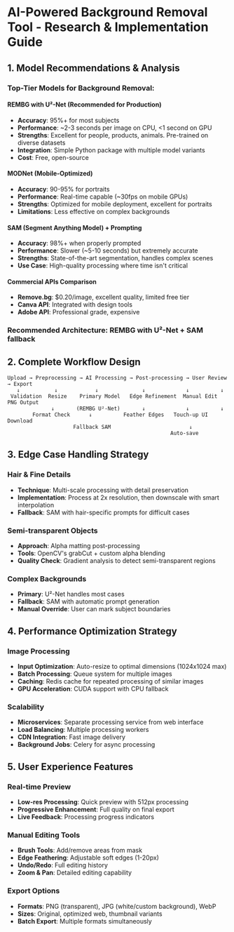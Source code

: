 # AI-Powered Background Removal Tool - Research & Implementation Guide

## 1. Model Recommendations & Analysis

### Top-Tier Models for Background Removal:

#### **REMBG with U²-Net (Recommended for Production)**
- **Accuracy**: 95%+ for most subjects
- **Performance**: ~2-3 seconds per image on CPU, <1 second on GPU
- **Strengths**: Excellent for people, products, animals. Pre-trained on diverse datasets
- **Integration**: Simple Python package with multiple model variants
- **Cost**: Free, open-source

#### **MODNet (Mobile-Optimized)**
- **Accuracy**: 90-95% for portraits
- **Performance**: Real-time capable (~30fps on mobile GPUs)
- **Strengths**: Optimized for mobile deployment, excellent for portraits
- **Limitations**: Less effective on complex backgrounds

#### **SAM (Segment Anything Model) + Prompting**
- **Accuracy**: 98%+ when properly prompted
- **Performance**: Slower (~5-10 seconds) but extremely accurate
- **Strengths**: State-of-the-art segmentation, handles complex scenes
- **Use Case**: High-quality processing where time isn't critical

#### **Commercial APIs Comparison**
- **Remove.bg**: $0.20/image, excellent quality, limited free tier
- **Canva API**: Integrated with design tools
- **Adobe API**: Professional grade, expensive

### Recommended Architecture: **REMBG with U²-Net + SAM fallback**

## 2. Complete Workflow Design

```
Upload → Preprocessing → AI Processing → Post-processing → User Review → Export
   ↓           ↓            ↓              ↓             ↓          ↓
 Validation  Resize    Primary Model   Edge Refinement  Manual Edit  PNG Output
              ↓       (REMBG U²-Net)       ↓             ↓          ↓
        Format Check      ↓          Feather Edges   Touch-up UI  Download
                     Fallback SAM                         ↓
                                                    Auto-save
```

## 3. Edge Case Handling Strategy

### Hair & Fine Details
- **Technique**: Multi-scale processing with detail preservation
- **Implementation**: Process at 2x resolution, then downscale with smart interpolation
- **Fallback**: SAM with hair-specific prompts for difficult cases

### Semi-transparent Objects
- **Approach**: Alpha matting post-processing
- **Tools**: OpenCV's grabCut + custom alpha blending
- **Quality Check**: Gradient analysis to detect semi-transparent regions

### Complex Backgrounds
- **Primary**: U²-Net handles most cases
- **Fallback**: SAM with automatic prompt generation
- **Manual Override**: User can mark subject boundaries

## 4. Performance Optimization Strategy

### Image Processing
- **Input Optimization**: Auto-resize to optimal dimensions (1024x1024 max)
- **Batch Processing**: Queue system for multiple images
- **Caching**: Redis cache for repeated processing of similar images
- **GPU Acceleration**: CUDA support with CPU fallback

### Scalability
- **Microservices**: Separate processing service from web interface
- **Load Balancing**: Multiple processing workers
- **CDN Integration**: Fast image delivery
- **Background Jobs**: Celery for async processing

## 5. User Experience Features

### Real-time Preview
- **Low-res Processing**: Quick preview with 512px processing
- **Progressive Enhancement**: Full quality on final export
- **Live Feedback**: Processing progress indicators

### Manual Editing Tools
- **Brush Tools**: Add/remove areas from mask
- **Edge Feathering**: Adjustable soft edges (1-20px)
- **Undo/Redo**: Full editing history
- **Zoom & Pan**: Detailed editing capability

### Export Options
- **Formats**: PNG (transparent), JPG (white/custom background), WebP
- **Sizes**: Original, optimized web, thumbnail variants
- **Batch Export**: Multiple formats simultaneously